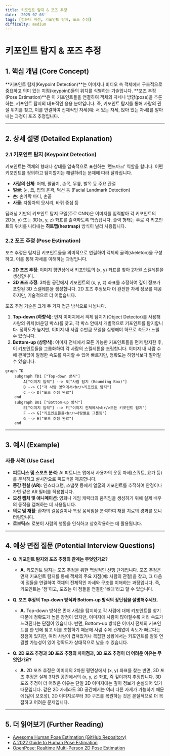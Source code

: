 ```yaml
---
title: 키포인트 탐지 & 포즈 추정
date: '2025-07-03'
tags: [컴퓨터 비전, 키포인트 탐지, 포즈 추정]
difficulty: medium
---
```


# 키포인트 탐지 & 포즈 추정

## 1. 핵심 개념 (Core Concept)

\*\*키포인트 탐지(Keypoint Detection)\*\*는 이미지나 비디오 속 객체에서 구조적으로 중요하고 의미 있는 지점(keypoint)들의 위치를 식별하는 기술입니다. \*\*포즈 추정(Pose Estimation)\*\*은 이 키포인트들을 연결하여 객체의 자세나 방향(pose)을 추론하는, 키포인트 탐지의 대표적인 응용 분야입니다. 즉, 키포인트 탐지를 통해 사람의 관절 위치를 찾고, 이를 연결하여 전체적인 자세(예: 서 있는 자세, 앉아 있는 자세)를 알아내는 과정이 포즈 추정입니다.

______________________________________________________________________

## 2. 상세 설명 (Detailed Explanation)

### 2.1 키포인트 탐지 (Keypoint Detection)

키포인트는 객체의 형태나 상태를 압축적으로 표현하는 '랜드마크' 역할을 합니다. 어떤 키포인트를 정의하고 탐지할지는 해결하려는 문제에 따라 달라집니다.

- **사람의 신체**: 어깨, 팔꿈치, 손목, 무릎, 발목 등 주요 관절
- **얼굴**: 눈, 코, 입의 윤곽, 턱선 등 (Facial Landmark Detection)
- **손**: 손가락 마디, 손끝
- **사물**: 자동차의 모서리, 바퀴 중심 등

딥러닝 기반의 키포인트 탐지 모델(주로 CNN)은 이미지를 입력받아 각 키포인트의 2D(x, y) 또는 3D(x, y, z) 좌표를 출력하도록 학습됩니다. 출력 형태는 주로 각 키포인트의 위치를 나타내는 **히트맵(heatmap)** 방식이 널리 사용됩니다.

### 2.2 포즈 추정 (Pose Estimation)

포즈 추정은 탐지된 키포인트들을 의미적으로 연결하여 객체의 골격(skeleton)을 구성하고, 이를 통해 자세를 이해하는 과정입니다.

- **2D 포즈 추정**: 이미지 평면상에서 키포인트의 (x, y) 좌표를 찾아 2차원 스켈레톤을 생성합니다.
- **3D 포즈 추정**: 3차원 공간에서 키포인트의 (x, y, z) 좌표를 추정하여 깊이 정보가 포함된 3D 스켈레톤을 생성합니다. 2D 포즈 추정보다 더 완전한 자세 정보를 제공하지만, 기술적으로 더 어렵습니다.

포즈 추정 기술은 크게 두 가지 접근 방식으로 나뉩니다.

1. **Top-down (하향식)**: 먼저 이미지에서 객체 탐지기(Object Detector)를 사용해 사람의 위치(바운딩 박스)를 찾고, 각 박스 안에서 개별적으로 키포인트를 탐지합니다. 정확도가 높지만, 이미지 내 사람 수만큼 모델을 실행해야 하므로 속도가 느릴 수 있습니다.
1. **Bottom-up (상향식)**: 이미지 전체에서 모든 가능한 키포인트들을 먼저 탐지한 후, 이 키포인트들을 그룹화하여 각 사람의 스켈레톤을 조립합니다. 이미지 내 사람 수에 관계없이 일정한 속도를 유지할 수 있어 빠르지만, 정확도는 하향식보다 떨어질 수 있습니다.

```mermaid
graph TD
    subgraph TD1 ["Top-down 방식"]
        A["이미지 입력"] --> B["사람 탐지 (Bounding Box)"]
        B --> C["각 사람 영역에서<br/>키포인트 탐지"]
        C --> D["포즈 추정 완료"]
    end
    subgraph BU1 ["Bottom-up 방식"]
        E["이미지 입력"] --> F["이미지 전체에서<br/>모든 키포인트 탐지"]
        F --> G["키포인트들을<br/>사람별로 그룹핑"]
        G --> H["포즈 추정 완료"]
    end
```

______________________________________________________________________

## 3. 예시 (Example)

### 사용 사례 (Use Case)

- **피트니스 및 스포츠 분석**: AI 피트니스 앱에서 사용자의 운동 자세(스쿼트, 요가 등)를 분석하고 실시간으로 피드백을 제공합니다.
- **증강 현실 (AR)**: 인스타그램, 스냅챗 등에서 얼굴의 키포인트를 추적하여 안경이나 가면 같은 AR 필터를 적용합니다.
- **모션 캡처 및 애니메이션**: 영화나 게임 캐릭터의 움직임을 생성하기 위해 실제 배우의 동작을 캡처하는 데 사용됩니다.
- **의료 및 재활**: 환자의 걸음걸이나 특정 움직임을 분석하여 재활 치료의 경과를 모니터링합니다.
- **로보틱스**: 로봇이 사람의 행동을 인식하고 상호작용하는 데 활용됩니다.

______________________________________________________________________

## 4. 예상 면접 질문 (Potential Interview Questions)

- **Q. 키포인트 탐지와 포즈 추정의 관계는 무엇인가요?**

  - **A.** 키포인트 탐지는 포즈 추정을 위한 핵심적인 선행 단계입니다. 포즈 추정은 먼저 키포인트 탐지를 통해 객체의 주요 지점(예: 사람의 관절)을 찾고, 그 다음 이 점들을 연결하여 객체의 전체적인 자세와 구조를 이해하는 과정입니다. 즉, 키포인트는 '점'이고, 포즈는 이 점들을 연결한 '뼈대'라고 할 수 있습니다.

- **Q. 포즈 추정의 Top-down 방식과 Bottom-up 방식의 장단점을 설명해주세요.**

  - **A.** Top-down 방식은 먼저 사람을 탐지하고 각 사람에 대해 키포인트를 찾기 때문에 정확도가 높은 장점이 있지만, 이미지에 사람이 많아질수록 처리 속도가 느려진다는 단점이 있습니다. 반면, Bottom-up 방식은 이미지 전체의 키포인트를 한 번에 찾고 이를 조합하기 때문에 사람 수에 관계없이 속도가 빠르다는 장점이 있지만, 여러 사람이 겹쳐있거나 복잡한 상황에서는 키포인트를 잘못 연결할 가능성이 있어 정확도가 상대적으로 낮을 수 있습니다.

- **Q. 2D 포즈 추정과 3D 포즈 추정의 차이점과, 3D 포즈 추정이 더 어려운 이유는 무엇인가요?**

  - **A.** 2D 포즈 추정은 이미지의 2차원 평면상에서 (x, y) 좌표를 찾는 반면, 3D 포즈 추정은 실제 3차원 공간에서의 (x, y, z) 좌표, 즉 깊이까지 추정합니다. 3D 포즈 추정이 더 어려운 이유는 단일 2D 이미지에는 깊이 정보가 손실되어 있기 때문입니다. 같은 2D 자세라도 3D 공간에서는 여러 다른 자세가 가능하기 때문에(깊이 모호성), 2D 이미지로부터 3D 구조를 복원하는 것은 본질적으로 더 복잡하고 어려운 문제입니다.

______________________________________________________________________

## 5. 더 읽어보기 (Further Reading)

- [Awesome Human Pose Estimation (GitHub Repository)](https://github.com/cbsudux/awesome-human-pose-estimation)
- [A 2022 Guide to Human Pose Estimation](https://www.v7labs.com/blog/human-pose-estimation-guide)
- [OpenPose: Realtime Multi-Person 2D Pose Estimation](https://arxiv.org/abs/1812.08008)
